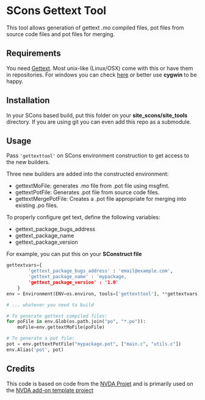 # SCons Gettext Tool


 This tool allows generation of gettext .mo compiled files, pot files from source code files
and pot files for merging.

## Requirements


You need [Gettext](https://www.gnu.org/software/gettext/). Most unix-like (Linux/OSX) come with this or have them in repositories. For windows you can check [here](http://gnuwin32.sourceforge.net/packages/gettext.htm) or better use **cygwin** to be happy.

## Installation

In your SCons based build, put this folder on your
**site_scons/site_tools** directory. If you are using git you can even add this repo as a submodule.

## Usage

Pass ```'gettexttool'``` on SCons environment construction to get access to the new builders.

Three new builders are added into the constructed environment:

- gettextMoFile: generates .mo file from .pot file using msgfmt.
- gettextPotFile: Generates .pot file from source code files.
- gettextMergePotFile: Creates a .pot file appropriate for merging into existing .po files.

To properly configure get text, define the following variables:

- gettext_package_bugs_address
- gettext_package_name
- gettext_package_version

For example, you can put this on your **SConstruct file**
```Python
gettextvars={
		'gettext_package_bugs_address' : 'email@example.com',
		'gettext_package_name' : 'mypackage,
		'gettext_package_version' : '1.0'
	}
env = Environment(ENV=os.environ, tools=['gettexttool'], **gettextvars)

# ... whatever you need to build

# To generate gettext compiled files:
for poFile in env.Glob(os.path.join("po", "*.po")):
	moFile=env.gettextMoFile(poFile)

# To generate a pot file:
pot = env.gettextPotFile("mypackage.pot", ["main.c", "utils.c"])
env.Alias('pot', pot)


```

## Credits

This code is based on code from the [NVDA Projet](http://www.nvda-project.org) and is primarily used on the [NVDA add-on template project](https://bitbucket.org/nvdaaddonteam/addontemplate)

